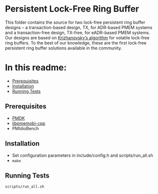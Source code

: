 # Persistent Lock-Free Ring Buffer

This folder contains the source for two lock-free persistent ring buffer designs – a
transaction-based design, TX, for ADR-based PMEM systems and a transaction-free design,
TX-free, for eADR-based PMEM systems. Our designs are based on
[Krizhanovsky’s algorithm](https://www.linuxjournal.com/content/lock-free-multi-producer-multi-consumer-queue-ring-buffer)
for volatile lock-free ring buffers. To the best of our knowledge, these are the first
lock-free persistent ring buffer solutions available in the community. 

# In this readme:

* [Prerequisites](#prerequisites)
* [Installation](#install)
* [Running Tests](#tests)

<a id="prerequisites"></a>
## Prerequisites

* [PMDK](https://github.com/pmem/pmdk)
* [libpmemobj-cpp](https://github.com/pmem/libpmemobj-cpp)
* PMIdioBench

<a id="install"></a>
## Installation

* Set configuration parameters in include/config.h and scripts/run_all.sh
* ```make```

<a id="tests"></a>
## Running Tests

```scripts/run_all.sh```
